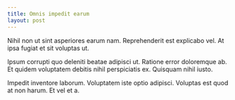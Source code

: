 ```yaml
---
title: Omnis impedit earum
layout: post
---
```

Nihil non ut sint asperiores earum nam. Reprehenderit est explicabo vel. At ipsa fugiat et sit voluptas ut.

Ipsum corrupti quo deleniti beatae adipisci ut. Ratione error doloremque ab. Et quidem voluptatem debitis nihil perspiciatis ex. Quisquam nihil iusto.

Impedit inventore laborum. Voluptatem iste optio adipisci. Voluptas est quod at non harum. Et vel et a.
